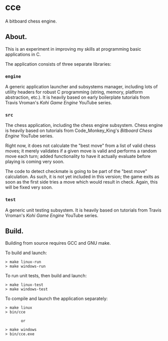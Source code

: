 # cce
A bitboard chess engine.

## About.
This is an experiment in improving my skills at programming basic applications in C.

The application consists of three separate libraries: 

### `engine` 
A generic application launcher and subsystems manager, including lots of utility headers for robust C programming (string, memory, platform abstraction, etc.). It is heavily based on early boilerplate tutorials from Travis Vroman's *Kohi Game Engine* YouTube series.

### `src`
The chess application, including the chess engine subsystem. Chess engine is heavily based on tutorials from Code_Monkey_King's *Bitboard Chess Engine* YouTube series.

Right now, it does not calculate the "best move" from a list of valid chess moves; it merely validates if a given move is valid and performs a random move each turn; added functionality to have it actually evaluate before playing is coming very soon.

The code to detect checkmate is going to be part of the "best move" calculation. As such, it is not yet included in this version; the game exits as soon as the first side tries a move which would result in check. Again, this will be fixed very soon.

### `test`
A generic unit testing subsystem. It is heavily based on tutorials from Travis Vroman's *Kohi Game Engine* YouTube series.

## Build.
Building from source requires GCC and GNU make.

To build and launch: 
```
> make linux-run
> make windows-run
```
To run unit tests, then build and launch:
```
> make linux-test
> make windows-test
```
To compile and launch the application separately:
```
> make linux
> bin/cce

       or

> make windows
> bin/cce.exe
```